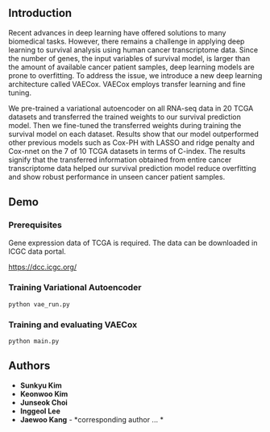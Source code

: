 ## Introduction

Recent advances in deep learning have offered solutions to many biomedical tasks. However, there remains a challenge in applying deep learning to survival analysis using human cancer transcriptome data. Since the number of genes, the input variables of survival model, is larger than the amount of available cancer patient samples, deep learning models are prone to overfitting. To address the issue, we introduce a new deep learning architecture called VAECox. VAECox employs transfer learning and fine tuning.

We pre-trained a variational autoencoder on all RNA-seq data in 20 TCGA datasets and transferred the trained weights to our survival prediction model. Then we fine-tuned the transferred weights during training the survival model on each dataset. Results show that our model outperformed other previous models such as Cox-PH with LASSO and ridge penalty and Cox-nnet on the 7 of 10 TCGA datasets in terms of C-index. The results signify that the transferred information obtained from entire cancer transcriptome data helped our survival prediction model reduce overfitting and show robust performance in unseen cancer patient samples.

## Demo

### Prerequisites
Gene expression data of TCGA is required. The data can be downloaded in ICGC data portal.

https://dcc.icgc.org/

### Training Variational Autoencoder
```
python vae_run.py
```


### Training and evaluating VAECox
```
python main.py
```

## Authors

* **Sunkyu Kim**  
* **Keonwoo Kim** 
* **Junseok Choi**
* **Inggeol Lee** 
* **Jaewoo Kang** - *corresponding author ... * 
